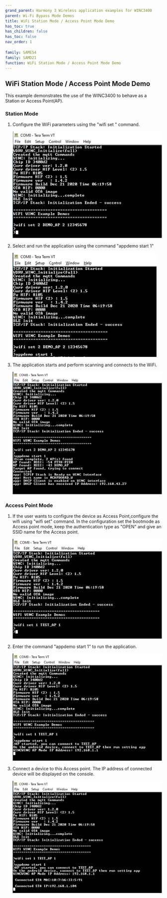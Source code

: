 ```yaml
---
grand_parent: Harmony 3 Wireless application examples for WINC3400
parent: Wi-Fi Bypass Mode Demos
title: WiFi Station Mode / Access Point Mode Demo
has_toc: true
has_children: false
has_toc: false
nav_order: 1

family: SAME54
family: SAMD21
function: WiFi Station Mode / Access Point Mode Demo
---
```


## WiFi Station Mode / Access Point Mode Demo<a name="stademo"></a>
This example demonstrates the use of the WINC3400 to behave as a Station or Access Point(AP).

### Station Mode
1. Configure the WiFi parameters using the "wifi set " command.

	![](images/wifi_config.png)
	
2. Select and run the application using the command "appdemo start 1"

	![](images/ap_scan_start.png)
	
3. The application starts and perform scanning and connects to the 
WiFi.

	![](images/ap_scan_console.png)
	
### Access Point Mode
1. If the user wants to configure the device as Access Point,configure the wifi using "wifi set" command. In the configuration set the bootmode as Access point mode, keep the authentication type as "OPEN" and give an SSID name for the Access point.

	![](images/ap_mode_config_cmd.png)

2. Enter the command "appdemo start 1" to run the application.

	![](images/ap_mode_config.png)

3. Connect a device to this Access point. The IP address of connected device will be displayed on the console.

	![](images/ap_mode_connected.png)


